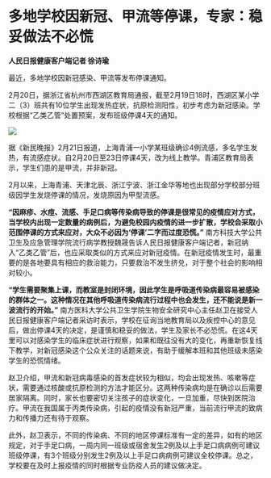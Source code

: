 # 多地学校因新冠、甲流等停课，专家：稳妥做法不必慌

**人民日报健康客户端记者 徐诗瑜**

最近，多地学校因新冠感染、甲流等发布停课通知。

2月20日，据浙江省杭州市西湖区教育局通报，截至2月19日18时，西湖区某小学二（3）班共有10位学生出现发热症状，抗原检测阳性，初步考虑为新冠感染。学校根据“乙类乙管”处置预案，发布班级停课4天的通知。

![](https://inews.gtimg.com/om_bt/OaaUGv_2rAWusCN2UAmOlg922ZwHYLgigSY97MOjSH5BsAA/1000)

据《新民晚报》2月21日报道，上海青浦一小学某班级确诊4例流感，多名学生发热，有流感症状。自2月20日至23日停课4天，改为线上教学。青浦区教育局表示，学生们患的是甲流，并非新冠。

2月以来，上海青浦、天津北辰、浙江宁波、浙江金华等地也出现部分学校部分班级因学生发烧停课的情况，发烧原因为甲型流感。

**“因麻疹、水痘、流感、手足口病等传染病导致的停课是很常见的疫情应对方式，当学校内出现一定数量的病例后，为避免校园内疫情的进一步扩散，学校会采取小范围停课的方式来应对，大众不必因为‘停课’二字而过度恐慌。”**
南方科技大学公共卫生及应急管理学院流行病学教授魏晟告诉人民日报健康客户端记者，新冠纳入“乙类乙管”后，也应采取类似的方式来应对新冠疫情。在新冠疫情发生时，最重要的是各地要具有相应的救治能力，只要救治不发生挤兑，对于整个社会的影响相对较小。

**“学生需要聚集上课，而教室是封闭环境，因此学生是呼吸道传染病最容易被感染的群体之一。这种情况在其他呼吸道传染病流行过程中也会发生，还不能说是新一波流行的开始。”**
南方医科大学公共卫生学院生物安全研究中心主任赵卫在接受人民日报健康客户端记者采访时表示，学校在征询当地教育局以及疾控中心的意见后，做出停课4天的决定，是谨慎和稳妥的做法，学生及家长不必恐慌。在这4天里可以对感染学生的临床症状进行观察，如果和既往没有大的变化，再重新恢复线下教学，对新冠感染这个公众关注的话题来说，有助于缓解本班和其他班级未感染学生的恐慌情绪。

赵卫介绍，甲流和新冠病毒感染的首发症状较为相似，均会出现发热、咳嗽等症状，需要通过核酸或抗原检测的方法才能区分。这两种传染病均是在确诊以后需要居家隔离。同时，家长也要密切关注孩子的症状变化，一旦加重，尽快到医院治疗。甲流在我国属于丙类传染病，引起的疫情没有新冠严重，当前流行甲流的致病力和传播力还有待于观察。

此外，赵卫表示，不同的传染病、不同的地区停课标准有一定的差异，如有的地区规定，对于手足口病，一周内同一班级或宿舍发生2例及以上手足口病病例可建议班级停课，有3个班级分别发生2例及以上手足口病病例可建议全校停课。总之，学校要在及时上报疫情的同时根据专业防疫人员的建议做决定。

